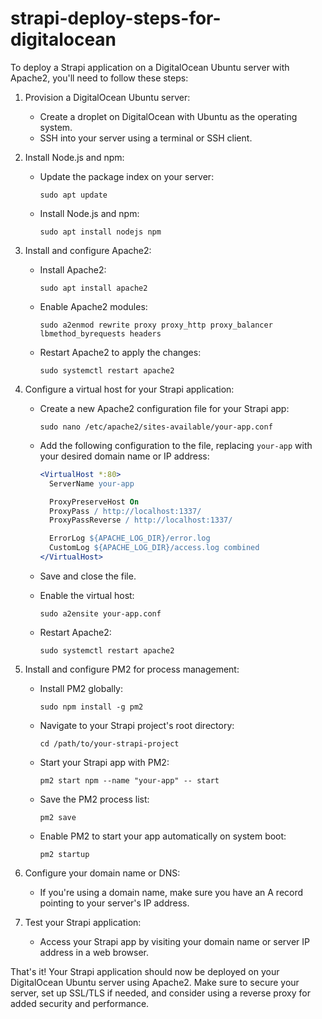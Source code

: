 # strapi-deploy-steps-for-digitalocean

To deploy a Strapi application on a DigitalOcean Ubuntu server with Apache2, you'll need to follow these steps:

1. Provision a DigitalOcean Ubuntu server:
   - Create a droplet on DigitalOcean with Ubuntu as the operating system.
   - SSH into your server using a terminal or SSH client.

2. Install Node.js and npm:
   - Update the package index on your server:
     ```
     sudo apt update
     ```

   - Install Node.js and npm:
     ```
     sudo apt install nodejs npm
     ```

3. Install and configure Apache2:
   - Install Apache2:
     ```
     sudo apt install apache2
     ```

   - Enable Apache2 modules:
     ```
     sudo a2enmod rewrite proxy proxy_http proxy_balancer lbmethod_byrequests headers
     ```

   - Restart Apache2 to apply the changes:
     ```
     sudo systemctl restart apache2
     ```

4. Configure a virtual host for your Strapi application:
   - Create a new Apache2 configuration file for your Strapi app:
     ```
     sudo nano /etc/apache2/sites-available/your-app.conf
     ```

   - Add the following configuration to the file, replacing `your-app` with your desired domain name or IP address:
     ```apache
     <VirtualHost *:80>
       ServerName your-app

       ProxyPreserveHost On
       ProxyPass / http://localhost:1337/
       ProxyPassReverse / http://localhost:1337/

       ErrorLog ${APACHE_LOG_DIR}/error.log
       CustomLog ${APACHE_LOG_DIR}/access.log combined
     </VirtualHost>
     ```

   - Save and close the file.

   - Enable the virtual host:
     ```
     sudo a2ensite your-app.conf
     ```

   - Restart Apache2:
     ```
     sudo systemctl restart apache2
     ```

5. Install and configure PM2 for process management:
   - Install PM2 globally:
     ```
     sudo npm install -g pm2
     ```

   - Navigate to your Strapi project's root directory:
     ```
     cd /path/to/your-strapi-project
     ```

   - Start your Strapi app with PM2:
     ```
     pm2 start npm --name "your-app" -- start
     ```

   - Save the PM2 process list:
     ```
     pm2 save
     ```

   - Enable PM2 to start your app automatically on system boot:
     ```
     pm2 startup
     ```

6. Configure your domain name or DNS:
   - If you're using a domain name, make sure you have an A record pointing to your server's IP address.

7. Test your Strapi application:
   - Access your Strapi app by visiting your domain name or server IP address in a web browser.

That's it! Your Strapi application should now be deployed on your DigitalOcean Ubuntu server using Apache2. Make sure to secure your server, set up SSL/TLS if needed, and consider using a reverse proxy for added security and performance.
